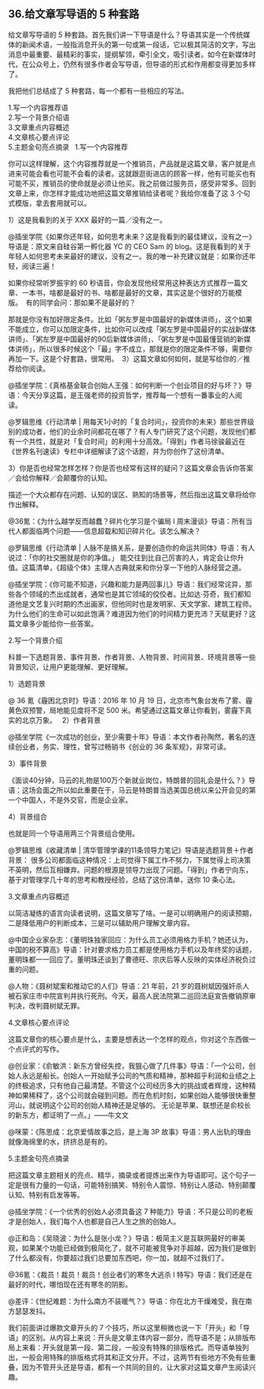 ## 36.给文章写导语的 5 种套路
给文章写导语的 5 种套路。首先我们讲一下导语是什么？导语其实是一个传统媒体的新闻术语，一般指消息开头的第一句或第一段话，它以极其简洁的文字，写出消息中最重要、最精彩的事实，提纲挈领，牵引全文，吸引读者。如今在新媒体时代，在公众号上，仍然有很多作者会写导语，但导语的形式和作用都变得更加多样了。


我把他们总结成了 5 种套路，每一个都有一些相应的写法。


1.写一个内容推荐语  
2.写一个背景介绍语  
3.文章重点内容概述  
4.文章核心要点评论  
5.主题金句亮点摘录
 
1.写一个内容推荐 


你可以这样理解，这个内容推荐就是一个推销员，产品就是这篇文章，客户就是点进来可能会看也可能不会看的读者。这就跟逛街进店的顾客一样，他有可能买也有可能不买，推销员的使命就是必须让他买。我之前做过服务员，感受非常多。回到文章上来，你怎样才能成功地把这篇文章推销给读者呢？我给你准备了这 3 个句式模版，拿去套用就可以。


1）这是我看到的关于 XXX 最好的一篇／没有之一。


@插坐学院《如果你还年轻，如何思考未来？这是我看到的最佳建议，没有之一》导语是：原文来自硅谷第一孵化器 YC 的 CEO Sam 的 blog。这是我看到的关于年轻人如何思考未来最好的建议，没有之一。我的唯一补充建议就是：如果你还年轻，阅读三遍！


如果你经常听罗振宇的 60 秒语音，你会发现他经常用这种表达方式推荐一篇文章、一本书，啥都是最好的书、啥都是最好的文章，其实这是个很好的万能模版。 
有的同学会问：那如果不是最好的？


那就是你没有加好限定条件。比如「粥左罗是中国最好的新媒体讲师」，这个如果不能成立，你可以加限定条件，比如你可以改成「粥左罗是中国最好的实战新媒体讲师」、「粥左罗是中国最好的90后新媒体讲师」、「粥左罗是中国最懂营销的新媒体讲师」，所以很多时候这个「最」字不成立，那就是你的限定条件不够，需要你再加一下。这是个好套路，很常用。 
3）这篇文章如何如何，就是写给你的／推荐给你阅读。


@插坐学院：《真格基金联合创始人王强：如何判断一个创业项目的好与坏？》导语：今天分享这篇，是王强老师的投资哲学，推荐每一个想有一番事业的人阅读。 


@罗辑思维《行动清单 | 用每天1小时的「复合时间」，投资你的未来》那些世界级别的成功者，他们的业余时间都花在哪了？有人专门研究了这个问题，发现他们都有一个共性，就是对「复合时间」的利用十分高效。「得到」作者马徐骏最近在《世界名刊速读》专栏中详细解读了这个话题，并为你创作了这份清单。


3）你是否也经常怎样怎样？你是否也经常有这样的疑问？这篇文章会告诉你答案／会给你解释／会颠覆你的认知。


描述一个大众都存在问题、认知的误区、熟知的场景等，然后指出这篇文章将给你作出解释。


@36氪：《为什么越学反而越蠢？碎片化学习是个骗局 l 周末漫谈》导语：所有当代人都面临两个问题——信息超载和知识碎片化。该怎么解决？


@罗辑思维《行动清单 | 人脉不是搞关系，是要创造你的命运共同体》导语：有人说过：「你的社交圈就是你的净值。」 能交往到比自己厉害的人，肯定会让你升值。这篇清单，《超级个体》主理人古典就来和你分享一下他的人脉经营之道。


@插坐学院：《你可能不知道，兴趣和能力是两回事儿》导语：我们经常诧异，那些各个领域的杰出成就者，通常也是其它领域的佼佼者。比如达·芬奇，我们都知道他是文艺复兴时期的杰出画家，但他同时也是发明家、天文学家、建筑工程师。为什么他们的生命可以如此饱满？难道因为他们的时间精力更充沛？天赋更好？这篇文章多少能给你一些答案。


2.写一个背景介绍


科普一下选题背景、事件背景、作者背景、人物背景、时间背景、环境背景等一些背景知识，让用户更能理解、更好理解。


1）选题背景


@ 36 氪《霾困北京时》导语：2016 年 10 月 19 日，北京市气象台发布了雾、霾黄色双预警，局地能见度将不足 500 米。希望通过这篇文章让你看到，雾霾下真实的北京万象。
 
2）作者背景


@插坐学院《一次成功的创业，至少需要十年》导语：本文作者孙陶然，著名的连续创业者，务实、理性，曾写过畅销书《创业的 36 条军规》，非常可读。


3）事件背景


《面谈40分钟，马云的礼物是100万个新就业岗位，特朗普的回礼会是什么？》导语：这场会面之所以如此重要在于，马云是特朗普当选美国总统以来公开会见的第一个中国人，不是外交官，而是企业家。


4）背景组合


也就是同一个导语用两三个背景组合使用。


@罗辑思维《收藏清单 | 清华管理学课的11条领导力笔记》导语是选题背景＋作者背景： 很多公司都面临这种情况：上司觉得下属工作不努力，下属觉得上司决策不英明，然后互相嫌弃。问题的根源是领导力出现了问题。「得到」作者宁向东，基于对管理学几十年的思考和教授经验，总结了这份清单，送你 10 条心法。


3.文章重点内容概述


以简洁凝练的语言向读者说明，这篇文章写了啥。一是可以明确用户的阅读预期，二是降低用户的判断成本，三是可以辅助用户理解文章内容。 


@中国企业家杂志：《董明珠独家回应：为什么员工必须用格力手机？她还认为，中国的税不算高》导语：针对要求格力员工都是使用格力手机以及年终奖的话题，董明珠都一一回应了。董明珠还谈到了曹德旺、宗庆后等人反映的实体经济税负过重的问题。


@人物：《聂树斌案和推动它的人们》导语：21 年前，21 岁的聂树斌因强奸杀人被石家庄市中院宣判并执行死刑。今天，最高人民法院第二巡回法庭宣告撤销原审判决，改判聂树斌无罪。


4.文章核心要点评论


这篇文章你的核心要点是什么，主要是想表达一个怎样的观点，你对这个东西做一个点评式的写作。


@创业家：《俞敏洪：新东方曾经失控，我狠心做了几件事》导语：「一个公司，创始人永远是船长。创始人一开始赋予公司的气质和精神，那种超乎利润和业绩之上的终极追求，只有他自己最清楚。不管这个公司经历多大的挑战或者辉煌，这种精神如果稀释了，这个公司就会碰到问题。而在危机时刻，如果创始人能够很快重整河山，就说明这个公司的创始人精神还是足够的。 无论是苹果、联想还是俞校长的新东方，都证明了一点。」——牛文文


@咪蒙：《陈思成：北京爱情故事之后，是上海 3P 故事》导语：男人出轨的理由就像海绵里的水，挤挤总是有的。


5.主题金句亮点摘录


把这篇文章主题相关的亮点、精华，摘录或者提炼出来作为导语即可。这个句子一定是很有力量的一句话，可能特别搞笑、特别令人震惊、特别让人感动、特别颠覆认知、特别有启发等等。


@插坐学院：《一个优秀的创始人必须具备这 7 种能力》导语：不只是公司的老板才是创始人，我们每个人也都是自己人生之旅的创始人。


@正和岛：《吴晓波：为什么是张小龙？》导语：极简主义是互联网最好的审美观，如果某个功能已经做到极简化了，就不可能被竞争对手超越，因为我们是做到了什么都没有，你要超过我们总要加东西吧，你一加，就超不过我们了。


@36氪：《裁员！裁员！裁员！创业者们的寒冬大逃杀 l 特写》导语：我们还是在最好的时代，哪怕现在还有寒冬的阴影。


@差评：《世纪难题：为什么南方不装暖气？》导语：你在北方干燥难受，我在南方瑟瑟发抖。


我们前面讲过爆款文章开头的 7 个技巧，所以这里稍微也说一下「开头」和「导语」的区别。从内容上来说：开头是文章主体内容一部分，而导语不是；从排版布局上来看：开头就是第一段、第二段，一般没有特殊的排版格式。而导语单独列出，一般会用特殊的排版格式将其和正文分开。不过，这两节有些地方不免有些重叠，因为不管开头还是导语，都有一个共同的目的，让大家对这篇文章产生阅读兴趣。


